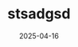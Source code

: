 ---
layout: restaurant
title: "stsadgsd"
date: 2025-04-16
state: ready
note: 5.0
style: "Asiatique"
diet: "none"
description: "213"
price: "$ (0-20$)"
address: "Kelilalina, Vatovavy, 312, Madagascar"
image: "/images/test.jpg"
images:
  - image: "/images/Baladi.jpeg"
  - image: "/images/test.jpg"
ratings:
  food:
    score: 5
    criteria: "Goût, fraîcheur, cuisson, présentation, créativité"
    comment: "123"
  service:
    score: 5
    criteria: "Rapidité, amabilité, professionnalisme, attention aux détails"
    comment: "132"
  ambiance:
    score: 5
    criteria: "Décor, musique, éclairage, confort, propreté, atmosphère générale"
    comment: "123"
  value:
    score: 5
    comment: "213"
  originality:
    score: 5
    comment: "312"
  overallExperience:
    score: 5
    criteria: "Expérience globale"
    comment: "123"
  overall:
    score: 5.0
    criteria: 'Facteur "wow"'
    comment: "Une expérience culinaire à découvrir."
---
